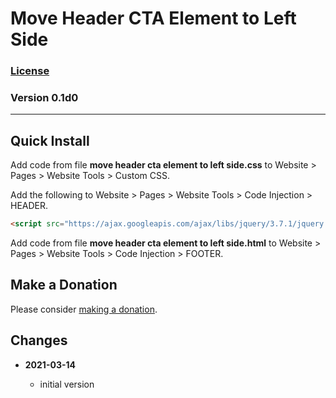# Move Header CTA Element to Left Side

### [License][99]

### Version 0.1d0

---

## Quick Install

Add code from file **move header cta element to left side.css** to Website >
Pages > Website Tools > Custom CSS.

Add the following to Website > Pages > Website Tools > Code Injection > HEADER.

```html
<script src="https://ajax.googleapis.com/ajax/libs/jquery/3.7.1/jquery.min.js"></script>
```

Add code from file **move header cta element to left side.html** to Website >
Pages > Website Tools > Code Injection > FOOTER.

## Make a Donation

Please consider [making a donation](https://github.com/tomsWebConsulting/twcsl#make-a-donation).

## Changes

<!-- * **2021-07-01**

  * added code to change read more link
  * use twcsl
  * bumped version to 0.1d2
  -->
* **2021-03-14**

  * initial version

[99]: https://github.com/tomsWebConsulting/twcsl/blob/main/LICENSE.txt#L1
